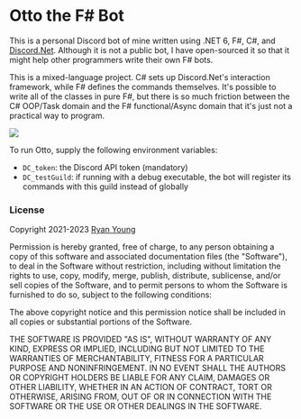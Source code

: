 # Otto the F# Bot

This is a personal Discord bot of mine written using .NET 6, F#, C#, and [Discord.Net](https://github.com/discord-net/Discord.Net). Although it is not a public bot, I have open-sourced it so that it might help other programmers write their own F# bots.

This is a mixed-language project. C# sets up Discord.Net's interaction framework, while F# defines the commands themselves. It's possible to write all of the classes in pure F#, but there is so much friction between the C# OOP/Task domain and the F# functional/Async domain that it's just not a practical way to program.

![](https://upload.wikimedia.org/wikipedia/en/d/da/Airplane_screenshot_Haggerty_Nielsen.jpg)

To run Otto, supply the following environment variables:

- `DC_token`: the Discord API token (mandatory)
- `DC_testGuild`: if running with a debug executable, the bot will register its commands with this guild instead of globally

### License

Copyright 2021-2023 [Ryan Young](https://youngryan.com)

Permission is hereby granted, free of charge, to any person obtaining a copy of this software and associated documentation files (the "Software"), to deal in the Software without restriction, including without limitation the rights to use, copy, modify, merge, publish, distribute, sublicense, and/or sell copies of the Software, and to permit persons to whom the Software is furnished to do so, subject to the following conditions:

The above copyright notice and this permission notice shall be included in all copies or substantial portions of the Software.

THE SOFTWARE IS PROVIDED "AS IS", WITHOUT WARRANTY OF ANY KIND, EXPRESS OR IMPLIED, INCLUDING BUT NOT LIMITED TO THE WARRANTIES OF MERCHANTABILITY, FITNESS FOR A PARTICULAR PURPOSE AND NONINFRINGEMENT. IN NO EVENT SHALL THE AUTHORS OR COPYRIGHT HOLDERS BE LIABLE FOR ANY CLAIM, DAMAGES OR OTHER LIABILITY, WHETHER IN AN ACTION OF CONTRACT, TORT OR OTHERWISE, ARISING FROM, OUT OF OR IN CONNECTION WITH THE SOFTWARE OR THE USE OR OTHER DEALINGS IN THE SOFTWARE.
